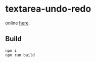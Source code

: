 # textarea-undo-redo

online [here](https://shikatan0.github.io/textarea-undo-redo/).

## Build

```
npm i
npm run build
```
